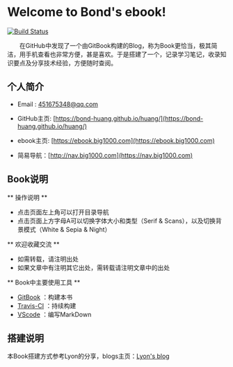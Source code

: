 
# Welcome to Bond's ebook!
[![Build Status](https://app.travis-ci.com/bond-huang/ebook.svg?branch=master)](https://app.travis-ci.com/bond-huang/ebook)

&#8195;&#8195;在GitHub中发现了一个由GitBook构建的Blog，称为Book更恰当，极其简洁，用手机查看也非常方便，甚是喜欢。于是搭建了一个，记录学习笔记，收录知识要点及分享技术经验，方便随时查阅。

## 个人简介

- Email : 451675348@qq.com

- GitHub主页: [https://bond-huang.github.io/huang/](https://bond-huang.github.io/huang/)

- ebook主页: [https://ebook.big1000.com](https://ebook.big1000.com)

- 简易导航：[http://nav.big1000.com](https://nav.big1000.com)


## Book说明

** 操作说明 **
- 点击页面左上角可以打开目录导航
- 点击页面上方字母A可以切换字体大小和类型（Serif & Scans），以及切换背景模式（White & Sepia & Night）

** 欢迎收藏交流 **

- 如需转载，请注明出处
- 如果文章中有注明其它出处，需转载请注明文章中的出处

** Book中主要使用工具 ** 

- [GitBook](https://www.gitbook.com/) ：构建本书
- [Travis-CI](https://www.travis-ci.org/) ：持续构建
- [VScode](https://code.visualstudio.com/) ：编写MarkDown

## 搭建说明

本Book搭建方式参考Lyon的分享，blogs主页：[Lyon's blog](https://lyonyang.github.io/blogs)

